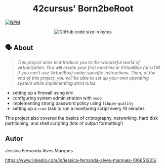 <h1 align="center">
	42cursus' Born2beRoot
</h1>

[![NPM](https://img.shields.io/npm/l/react)](https://github.com/nandajfa/libft_42/blob/main/LICENSE)


<p align="center">
	<img alt="GitHub code size in bytes" src="https://img.shields.io/github/languages/code-size/appinha/42cursus-00-Libft?color=blueviolet" />

  ## 🗣️ About

> _This project aims to introduce you to the wonderful world of virtualization. You will create your first machine in VirtualBox (or UTM if you can’t use VirtualBox)
under specific instructions. Then, at the end of this project, you will be able to set up
your own operating system while implementing strict rules._

- setting up a firewall using `UFW`
- configuring system administration with `sudo`
- implementing strong password policy using `libpam-quality`
- setting up a `cron` task to run a monitoring script every 10 minutes
  
This project also covered the basics of criptography, networking, hard disk partitioning, and shell scripting (lots of output formatting!)
  
  ## Autor

Jessica Fernanda Alves Marques

https://www.linkedin.com/in/jessica-fernanda-alves-marques-106651205/
